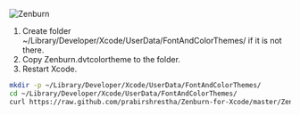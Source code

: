 ![Zenburn](https://img.skitch.com/20110923-tudq2cm22x6bmmahqhtuh6f6qq.jpg)

1. Create folder ~/Library/Developer/Xcode/UserData/FontAndColorThemes/ if it is not there.
2. Copy Zenburn.dvtcolortheme to the folder.
3. Restart Xcode.

```bash
mkdir -p ~/Library/Developer/Xcode/UserData/FontAndColorThemes/
cd ~/Library/Developer/Xcode/UserData/FontAndColorThemes/
curl https://raw.github.com/prabirshrestha/Zenburn-for-Xcode/master/Zenburn.dvtcolortheme -o Zenburn.dvtcolortheme
```